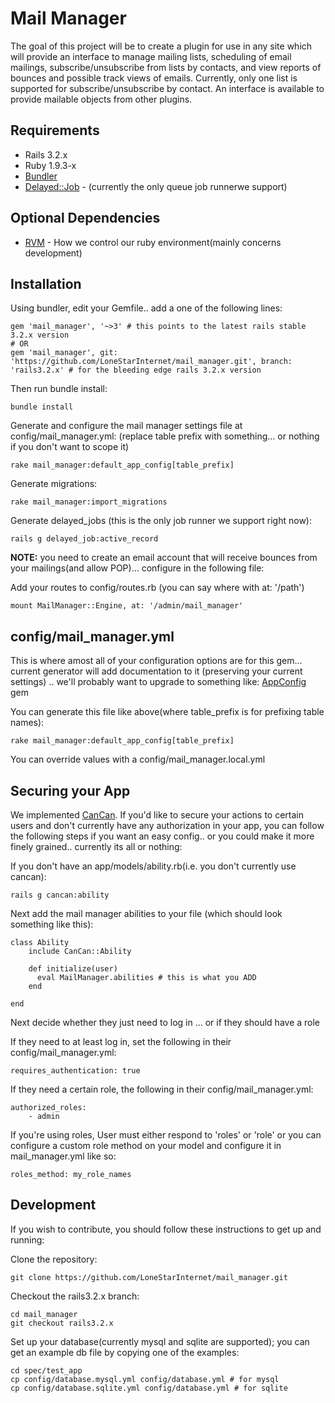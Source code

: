 Mail Manager
============

The goal of this project will be to create a plugin for use in any site which will provide an interface to manage mailing lists, scheduling of email mailings, subscribe/unsubscribe from lists by contacts, and view reports of bounces and possible track views of emails. Currently, only one list is supported for subscribe/unsubscribe by contact. An interface is available to provide mailable objects from other plugins.

Requirements
------------
* Rails 3.2.x
* Ruby 1.9.3-x
* [Bundler](http://bundler.io)
* [Delayed::Job](https://github.com/collectiveidea/delayed_job/) - (currently the only queue job runnerwe support)

Optional Dependencies
---------------------
* [RVM](http://rvm.io) - How we control our ruby environment(mainly concerns development)

Installation
------------
Using bundler, edit your Gemfile.. add a one of the following lines:

    gem 'mail_manager', '~>3' # this points to the latest rails stable 3.2.x version
    # OR 
    gem 'mail_manager', git: 'https://github.com/LoneStarInternet/mail_manager.git', branch: 'rails3.2.x' # for the bleeding edge rails 3.2.x version

Then run bundle install:

    bundle install

Generate and configure the mail manager settings file at config/mail_manager.yml: (replace table prefix with something... or nothing if you don't want to scope it)  

    rake mail_manager:default_app_config[table_prefix]

Generate migrations:

    rake mail_manager:import_migrations

Generate delayed_jobs (this is the only job runner we support right now):
  
    rails g delayed_job:active_record

**NOTE:** you need to create an email account that will receive bounces from your mailings(and allow POP)... configure in the following file:

Add your routes to config/routes.rb (you can say where with at: '/path')

    mount MailManager::Engine, at: '/admin/mail_manager'

config/mail_manager.yml
-----------------------
This is where amost all of your configuration options are for this gem... current generator will add documentation to it (preserving your current settings) .. we'll probably want to upgrade to something like: [AppConfig](https://github.com/Oshuma/app_config) gem

You can generate this file like above(where table_prefix is for prefixing table names):

    rake mail_manager:default_app_config[table_prefix]

You can override values with a config/mail_manager.local.yml

Securing your App
-----------------
We implemented [CanCan](https://github.com/CanCanCommunity/cancancan). If you'd like to secure your actions to certain users and don't currently have any authorization in your app, you can follow the following steps if you want an easy config.. or you could make it more finely grained.. currently its all or nothing:

If you don't have an app/models/ability.rb(i.e. you don't currently use cancan):

    rails g cancan:ability

Next add the mail manager abilities to your file (which should look something like this):

    class Ability
        include CanCan::Ability
        
        def initialize(user)
          eval MailManager.abilities # this is what you ADD
        end
        
    end

Next decide whether they just need to log in ... or if they should have a role

If they need to at least log in, set the following in their config/mail_manager.yml:

    requires_authentication: true

If they need a certain role, the following in their config/mail_manager.yml:

    authorized_roles:
        - admin

If you're using roles, User must either respond to 'roles' or 'role' or you can configure a custom role method on your model and configure it in mail_manager.yml like so:

    roles_method: my_role_names

Development
-----------
If you wish to contribute, you should follow these instructions to get up and running:

Clone the repository:

    git clone https://github.com/LoneStarInternet/mail_manager.git

Checkout the rails3.2.x branch:
  
    cd mail_manager
    git checkout rails3.2.x

Set up your database(currently mysql and sqlite are supported); you can get an example db file by copying one of the examples:

    cd spec/test_app
    cp config/database.mysql.yml config/database.yml # for mysql
    cp config/database.sqlite.yml config/database.yml # for sqlite
